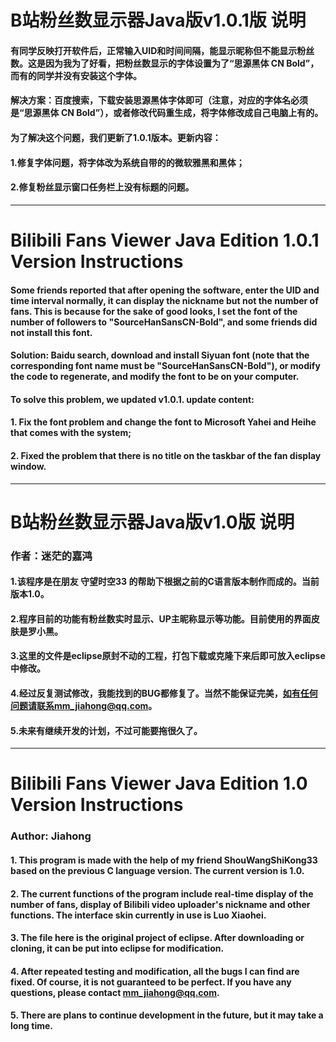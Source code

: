 # B站粉丝数显示器Java版v1.0.1版 说明
#### 有同学反映打开软件后，正常输入UID和时间间隔，能显示昵称但不能显示粉丝数。这是因为我为了好看，把粉丝数显示的字体设置为了“思源黑体 CN Bold”，而有的同学并没有安装这个字体。
#### 解决方案：百度搜索，下载安装思源黑体字体即可（注意，对应的字体名必须是“思源黑体 CN Bold”），或者修改代码重生成，将字体修改成自己电脑上有的。
#### 为了解决这个问题，我们更新了1.0.1版本。更新内容：
#### 1.修复字体问题，将字体改为系统自带的的微软雅黑和黑体；
#### 2.修复粉丝显示窗口任务栏上没有标题的问题。
***
# Bilibili Fans Viewer Java Edition 1.0.1 Version Instructions
#### Some friends reported that after opening the software, enter the UID and time interval normally, it can display the nickname but not the number of fans. This is because for the sake of good looks, I set the font of the number of followers to "SourceHanSansCN-Bold", and some friends did not install this font.
#### Solution: Baidu search, download and install Siyuan font (note that the corresponding font name must be "SourceHanSansCN-Bold"), or modify the code to regenerate, and modify the font to be on your computer.
#### To solve this problem, we updated v1.0.1. update content:
#### 1. Fix the font problem and change the font to Microsoft Yahei and Heihe that comes with the system;
#### 2. Fixed the problem that there is no title on the taskbar of the fan display window.
***
# B站粉丝数显示器Java版v1.0版 说明
### 作者：迷茫的嘉鸿
#### 1.该程序是在朋友 守望时空33 的帮助下根据之前的C语言版本制作而成的。当前版本1.0。
#### 2.程序目前的功能有粉丝数实时显示、UP主昵称显示等功能。目前使用的界面皮肤是罗小黑。
#### 3.这里的文件是eclipse原封不动的工程，打包下载或克隆下来后即可放入eclipse中修改。
#### 4.经过反复测试修改，我能找到的BUG都修复了。当然不能保证完美，如有任何问题请联系mm_jiahong@qq.com。
#### 5.未来有继续开发的计划，不过可能要拖很久了。
***
# Bilibili Fans Viewer Java Edition 1.0 Version Instructions
### Author: Jiahong
#### 1. This program is made with the help of my friend ShouWangShiKong33 based on the previous C language version. The current version is 1.0.
#### 2. The current functions of the program include real-time display of the number of fans, display of Bilibili video uploader's nickname  and other functions. The interface skin currently in use is Luo Xiaohei.
#### 3. The file here is the original project of eclipse. After downloading or cloning, it can be put into eclipse for modification.
#### 4. After repeated testing and modification, all the bugs I can find are fixed. Of course, it is not guaranteed to be perfect. If you have any questions, please contact mm_jiahong@qq.com.
#### 5. There are plans to continue development in the future, but it may take a long time.
